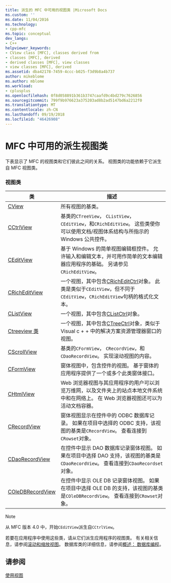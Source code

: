 ```yaml
---
title: 派生的 MFC 中可用的视图类 |Microsoft Docs
ms.custom: ''
ms.date: 11/04/2016
ms.technology:
- cpp-mfc
ms.topic: conceptual
dev_langs:
- C++
helpviewer_keywords:
- CView class [MFC], classes derived from
- classes [MFC], derived
- derived classes [MFC], view classes
- view classes [MFC], derived
ms.assetid: dba42178-7459-4ccc-b025-f3d9b8a4b737
author: mikeblome
ms.author: mblome
ms.workload:
- cplusplus
ms.openlocfilehash: 0f8d058891b361b3747caafd9c4bd279c7626856
ms.sourcegitcommit: 799f9b976623a375203ad8b2ad5147bd6a2212f0
ms.translationtype: MT
ms.contentlocale: zh-CN
ms.lasthandoff: 09/19/2018
ms.locfileid: "46426908"
---
```

# <a name="derived-view-classes-available-in-mfc"></a>MFC 中可用的派生视图类

下表显示了 MFC 的视图类和它们彼此之间的关系。 视图类的功能依赖于它派生自 MFC 视图类。

### <a name="view-classes"></a>视图类

|类|描述|
|-----------|-----------------|
|[CView](../mfc/reference/cview-class.md)|所有视图的基类。|
|[CCtrlView](../mfc/reference/cctrlview-class.md)|基类的`CTreeView`， `CListView`， `CEditView`，和`CRichEditView`。 这些类使你可以使用文档/视图体系结构与所指示的 Windows 公共控件。|
|[CEditView](../mfc/reference/ceditview-class.md)|基于 Windows 的简单视图编辑框控件。 允许输入和编辑文本，并可用作简单的文本编辑器应用程序的基础。 另请参见`CRichEditView`。|
|[CRichEditView](../mfc/reference/cricheditview-class.md)|一个视图，其中包含[CRichEditCtrl](../mfc/reference/cricheditctrl-class.md)对象。 此类是类似于`CEditView`，但不同于`CEditView`，`CRichEditView`句柄的格式化文本。|
|[CListView](../mfc/reference/clistview-class.md)|一个视图，其中包含[CListCtrl](../mfc/reference/clistctrl-class.md)对象。|
|[Ctreeview 类](../mfc/reference/ctreeview-class.md)|一个视图，其中包含[CTreeCtrl](../mfc/reference/ctreectrl-class.md)对象，类似于 Visual c + + 中的解决方案资源管理器窗口的视图。|
|[CScrollView](../mfc/reference/cscrollview-class.md)|基类的`CFormView`， `CRecordView`，和`CDaoRecordView`。 实现滚动视图的内容。|
|[CFormView](../mfc/reference/cformview-class.md)|窗体视图中，包含控件的视图。 基于窗体的应用程序提供了一个或多个此类窗体接口。|
|[CHtmlView](../mfc/reference/chtmlview-class.md)|Web 浏览器视图与其应用程序的用户可以浏览万维网，以及文件夹上的站点本地文件系统中和在网络上。 在 Web 浏览器视图还可以为活动文档容器。|
|[CRecordView](../mfc/reference/crecordview-class.md)|窗体视图显示在控件中的 ODBC 数据库记录。 如果在项目中选择的 ODBC 支持，该视图的基类是`CRecordView`。 查看连接到`CRowset`对象。|
|[CDaoRecordView](../mfc/reference/cdaorecordview-class.md)|在控件中显示 DAO 数据库记录窗体视图。 如果在项目中选择 DAO 支持，该视图的基类是`CDaoRecordView`。 查看连接到`CDaoRecordset`对象。|
|[COleDBRecordView](../mfc/reference/coledbrecordview-class.md)|在控件中显示 OLE DB 记录窗体视图。 如果在项目中选择 OLE DB 的支持，该视图的基类是`COleDBRecordView`。 查看连接到`CRowset`对象。|

> [!NOTE]
>  从 MFC 版本 4.0 中，开始`CEditView`派生自`CCtrlView`。

若要在应用程序中使用这些类，请从它们派生应用程序的视图类。 有关相关信息，请参阅[滚动和缩放视图](../mfc/scrolling-and-scaling-views.md)。 数据库类的详细信息，请参阅[概述： 数据库编程](../data/data-access-programming-mfc-atl.md)。

## <a name="see-also"></a>请参阅

[使用视图](../mfc/using-views.md)

